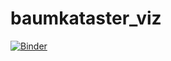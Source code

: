 # baumkataster_viz


[![Binder](https://mybinder.org/badge_logo.svg)](https://mybinder.org/v2/gh/smorrow1/baumkataster_viz/master?filepath=https%3A%2F%2Fgithub.com%2Fsmorrow1%2Fbaumkataster_viz%2Ftree%2Fmaster%2FBaumkataster_Visualisierung%2FViz%2FBaumanalyse_Frankfurt.ipynb)
